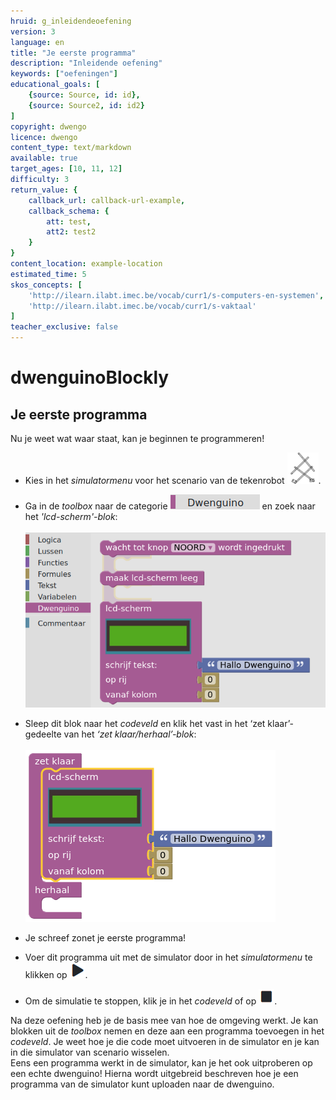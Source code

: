 ```yaml
---
hruid: g_inleidendeoefening
version: 3
language: en
title: "Je eerste programma"
description: "Inleidende oefening"
keywords: ["oefeningen"]
educational_goals: [
    {source: Source, id: id}, 
    {source: Source2, id: id2}
]
copyright: dwengo
licence: dwengo
content_type: text/markdown
available: true
target_ages: [10, 11, 12]
difficulty: 3
return_value: {
    callback_url: callback-url-example,
    callback_schema: {
        att: test,
        att2: test2
    }
}
content_location: example-location
estimated_time: 5
skos_concepts: [
    'http://ilearn.ilabt.imec.be/vocab/curr1/s-computers-en-systemen', 
    'http://ilearn.ilabt.imec.be/vocab/curr1/s-vaktaal'
]
teacher_exclusive: false
---
```

# dwenguinoBlockly
## Je eerste programma
Nu je weet wat waar staat, kan je beginnen te programmeren!

* Kies in het *simulatormenu* voor het scenario van de tekenrobot ![alt](embed/scenario_tekenrobot.png "scenario tekenrobot").

* Ga in de *toolbox* naar de categorie ![alt](embed/cat_dwenguino.png "categorie dwenguino") en zoek naar het *'lcd-scherm'-blok*: <br><br>![alt](embed/inloef1.png "blok lcd")

* Sleep dit blok naar het *codeveld* en klik het vast in het ‘zet klaar’-gedeelte van het *‘zet klaar/herhaal’-blok*: <br><br>![alt](embed/inloef2.png "klik lcd")

* Je schreef zonet je eerste programma!

* Voer dit programma uit met de simulator door in het *simulatormenu* te klikken op ![alt](embed/simmenu_play.png "simulator play").

* Om de simulatie te stoppen, klik je in het *codeveld* of op ![alt](embed/simmenu_stop.png "simulator stop").

<div class="alert alert-box alert-success">
Na deze oefening heb je de basis mee van hoe de omgeving werkt. Je kan blokken uit de <em>toolbox</em> nemen en deze aan een programma toevoegen in het <em>codeveld</em>. Je weet hoe je die code moet uitvoeren in de simulator en je kan in die simulator van scenario wisselen.
</div>

<div class="alert alert-box alert-success">
Eens een programma werkt in de simulator, kan je het ook uitproberen op een echte dwenguino! Hierna wordt uitgebreid beschreven hoe je een programma van de simulator kunt uploaden naar de dwenguino.
</div>